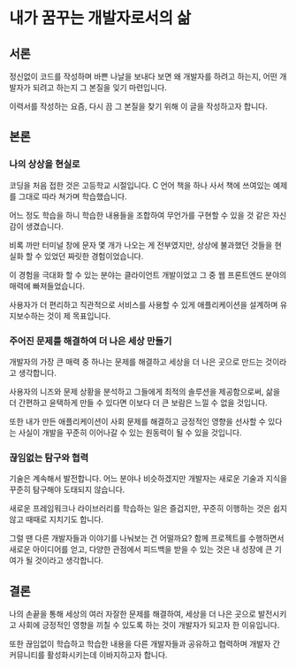 # 내가 꿈꾸는 개발자로서의 삶

## 서론

정신없이 코드를 작성하며 바쁜 나날을 보내다 보면 왜 개발자를 하려고 하는지, 어떤 개발자가 되려고 하는지 그 본질을 잊기 마련입니다.

이력서를 작성하는 요즘, 다시 끔 그 본질을 찾기 위해 이 글을 작성하고자 합니다.

## 본론

### 나의 상상을 현실로

코딩을 처음 접한 것은 고등학교 시절입니다. C 언어 책을 하나 사서 책에 쓰여있는 예제를 그대로 따라 쳐가며 학습했습니다.

어느 정도 학습을 하니 학습한 내용들을 조합하여 무언가를 구현할 수 있을 것 같은 자신감이 생겼습니다.

비록 까만 터미널 창에 문자 몇 개가 나오는 게 전부였지만, 상상에 불과했던 것들을 현실화 할 수 있었던 짜릿한 경험이었습니다.

이 경험을 극대화 할 수 있는 분야는 클라이언트 개발이었고 그 중 웹 프론트엔드 분야의 매력에 빠져들었습니다.

사용자가 더 편리하고 직관적으로 서비스를 사용할 수 있게 애플리케이션을 설계하며 유지보수하는 것이 제 목표입니다.

### 주어진 문제를 해결하여 더 나은 세상 만들기

개발자의 가장 큰 매력 중 하나는 문제를 해결하고 세상을 더 나은 곳으로 만드는 것이라고 생각합니다.

사용자의 니즈와 문제 상황을 분석하고 그들에게 최적의 솔루션을 제공함으로써, 삶을 더 간편하고 윤택하게 만들 수 있다면 이보다 더 큰 보람은 느낄 수 없을 것입니다.

또한 내가 만든 애플리케이션이 사회 문제를 해결하고 긍정적인 영향을 선사할 수 있다는 사실이 개발을 꾸준히 이어나갈 수 있는 원동력이 될 수 있을 것입니다.

### 끊임없는 탐구와 협력

기술은 계속해서 발전합니다. 어느 분야나 비슷하겠지만 개발자는 새로운 기술과 지식을 꾸준히 탐구해야 도태되지 않습니다.

새로운 프레임워크나 라이브러리를 학습하는 일은 즐겁지만, 꾸준히 이행하는 것은 쉽지 않고 때때로 지치기도 합니다.

그럴 땐 다른 개발자들과 이야기를 나눠보는 건 어떨까요? 함께 프로젝트를 수행하면서 새로운 아이디어를 얻고, 다양한 관점에서 피드백을 받을 수 있는 것은 내 성장에 큰 기여가 될 것이라고 생각합니다.

## 결론

나의 손끝을 통해 세상의 여러 자잘한 문제를 해결하여, 세상을 더 나은 곳으로 발전시키고 사회에 긍정적인 영향을 끼칠 수 있도록 하는 것이 개발자가 되고자 한 이유입니다.

또한 끊임없이 학습하고 학습한 내용을 다른 개발자들과 공유하고 협력하며 개발자 간 커뮤니티를 활성화시키는데 이바지하고자 합니다.
